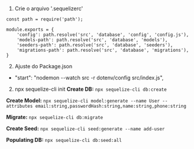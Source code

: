 1. Crie o arquivo '.sequelizerc'
```
const path = require('path');

module.exports = {
	'config': path.resolve('src', 'database', 'config', 'config.js'),
	'models-path': path.resolve('src', 'database', 'models'),
	'seeders-path': path.resolve('src', 'database', 'seeders'),
	'migrations-path': path.resolve('src', 'database', 'migrations'),
}
```

2. Ajuste do Package.json
  - "start": "nodemon --watch src -r dotenv/config src/index.js",

2. npx sequelize-cli init
**Create DB:** `npx sequelize-cli db:create`

**Create Model:** `npx sequelize-cli model:generate --name User --attributes email:string,passwordHash:string,name:string,phone:string`

**Migrate:** `npx sequelize-cli db:migrate`

**Create Seed:** `npx sequelize-cli seed:generate --name add-user`

**Populating DB:** `npx sequelize-cli db:seed:all`


